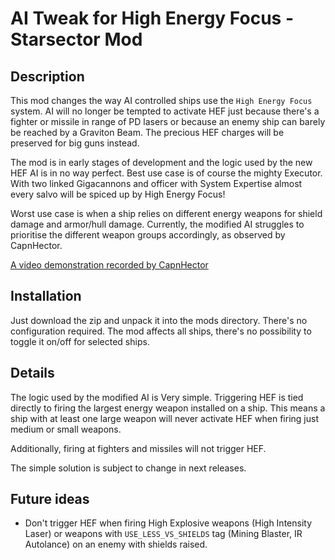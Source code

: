 # AI Tweak for High Energy Focus - Starsector Mod #

## Description ##

This mod changes the way AI controlled ships use the `High Energy Focus` system. AI will no longer
be tempted to activate HEF just because there's a fighter or missile in range of PD lasers or because 
an enemy ship can barely be reached by a Graviton Beam. The precious HEF charges will be preserved 
for big guns instead.

The mod is in early stages of development and the logic used by the new HEF AI is in no way perfect.
Best use case is of course the mighty Executor. With two linked Gigacannons and officer with System 
Expertise almost every salvo will be spiced up by High Energy Focus!

Worst use case is when a ship relies on different energy weapons for shield damage and armor/hull damage.
Currently, the modified AI struggles to prioritise the different weapon groups accordingly, as observed
by CapnHector.

[A video demonstration recorded by CapnHector](https://www.youtube.com/watch?v=UF8Bg1KcT9w)

## Installation ##

Just download the zip and unpack it into the mods directory. There's no configuration required. 
The mod affects all ships, there's no possibility to toggle it on/off for selected ships.

## Details ##

The logic used by the modified AI is Very simple. Triggering HEF is tied directly to firing the 
largest energy weapon installed on a ship. This means a ship with at least one large weapon
will never activate HEF when firing just medium or small weapons. 

Additionally, firing at fighters and missiles will not trigger HEF.

The simple solution is subject to change in next releases.

## Future ideas ##

- Don't trigger HEF when firing High Explosive weapons (High Intensity Laser) or weapons with 
  `USE_LESS_VS_SHIELDS` tag (Mining Blaster, IR Autolance) on an enemy with shields raised.